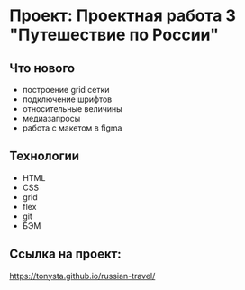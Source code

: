 # Проект: Проектная работа 3 "Путешествие по России"

## Что нового

- построение grid сетки
- подключение шрифтов
- относительные величины
- медиазапросы
- работа с макетом в figma

## Технологии

- HTML
- CSS
- grid
- flex
- git
- БЭМ

## Ссылка на проект:

https://tonysta.github.io/russian-travel/

